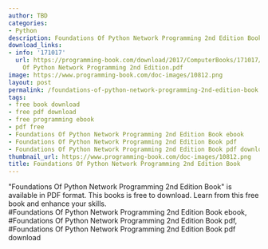 ```yaml
---
author: TBD
categories:
- Python
description: Foundations Of Python Network Programming 2nd Edition Book
download_links:
- info: '171017'
  url: https://programming-book.com/download/2017/ComputerBooks/171017/Foundations
    Of Python Network Programming 2nd Edition.pdf
image: https://www.programming-book.com/doc-images/10812.png
layout: post
permalink: /foundations-of-python-network-programming-2nd-edition-book.html
tags:
- free book download
- free pdf download
- free programming ebook
- pdf free
- Foundations Of Python Network Programming 2nd Edition Book ebook
- Foundations Of Python Network Programming 2nd Edition Book pdf
- Foundations Of Python Network Programming 2nd Edition Book pdf download
thumbnail_url: https://www.programming-book.com/doc-images/10812.png
title: Foundations Of Python Network Programming 2nd Edition Book
---
```


 
<div class="item-desc text-justify">
  "Foundations Of Python Network Programming 2nd Edition Book" is available in PDF format. This books is free to download. Learn from this free book and enhance your skills.
  <br>
  #Foundations Of Python Network Programming 2nd Edition Book ebook, #Foundations Of Python Network Programming 2nd Edition Book pdf, #Foundations Of Python Network Programming 2nd Edition Book pdf download
</div>